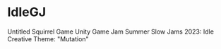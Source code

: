 # IdleGJ
Untitled Squirrel Game
Unity Game Jam
Summer Slow Jams 2023: Idle
Creative Theme: "Mutation"
